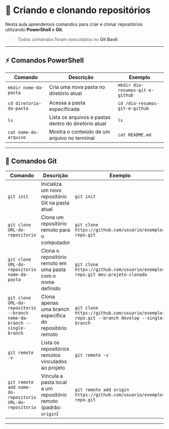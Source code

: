 # 📌 Criando e clonando repositórios

Nesta aula aprendemos comandos para criar e clonar repositórios utilizando **PowerShell** e **Git**.
>Todos comandos foram executados no **Git Bash**

---

## ⚡ Comandos PowerShell

| Comando | Descrição | Exemplo |
|---------|-----------|---------|
| `mkdir nome-da-pasta` | Cria uma nova pasta no diretório atual | `mkdir dio-resumos-git-e-github` |
| `cd diretorio-da-pasta` | Acessa a pasta especificada | `cd /dio-resumos-git-e-github` |
| `ls` | Lista os arquivos e pastas dentro do diretório atual | `ls` |
| `cat nome-do-arquivo` | Mostra o conteúdo de um arquivo no terminal | `cat README.md` |

---

## 🐙 Comandos Git

| Comando | Descrição | Exemplo |
|---------|-----------|---------|
| `git init` | Inicializa um novo repositório Git na pasta atual | `git init` |
| `git clone URL-do-repositorio` | Clona um repositório remoto para o computador | `git clone https://github.com/usuario/exemplo-repo.git` |
| `git clone URL-do-repositorio nome-da-pasta` | Clona o repositório remoto em uma pasta com o nome definido | `git clone https://github.com/usuario/exemplo-repo.git meu-projeto-clonado` |
| `git clone URL-do-repositorio --branch nome-da-branch --single-branch` | Clona apenas uma branch específica do repositório remoto | `git clone https://github.com/usuario/exemplo-repo.git --branch develop --single-branch` |
| `git remote -v` | Lista os repositórios remotos vinculados ao projeto | `git remote -v` |
| `git remote add nome-do-repositorio URL-do-repositorio` | Vincula a pasta local a um repositório remoto (padrão: `origin`) | `git remote add origin https://github.com/usuario/exemplo-repo.git` |

---
